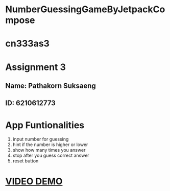 # NumberGuessingGameByJetpackCompose
# cn333as3
# Assignment 3
## Name: Pathakorn Suksaeng
## ID: 6210612773

# App Funtionalities
1. input number for guessing
2. hint if the number is higher or lower
3. show how many times you answer
4. stop after you guess correct answer
5. reset button


# [VIDEO DEMO](https://youtu.be/zR67Wge_jjM)

